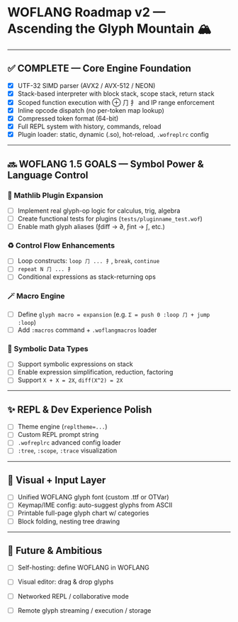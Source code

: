 # WOFLANG Roadmap v2 — Ascending the Glyph Mountain 🏔️

---

## ✅ COMPLETE — Core Engine Foundation
- [x] UTF-32 SIMD parser (AVX2 / AVX-512 / NEON)
- [x] Stack-based interpreter with block stack, scope stack, return stack
- [x] Scoped function execution with ⊕ ⺆ ⺘ and IP range enforcement
- [x] Inline opcode dispatch (no per-token map lookup)
- [x] Compressed token format (64-bit)
- [x] Full REPL system with history, commands, reload
- [x] Plugin loader: static, dynamic (.so), hot-reload, `.wofreplrc` config

---

## 🔜 WOFLANG 1.5 GOALS — Symbol Power & Language Control

### 🧮 Mathlib Plugin Expansion
- [ ] Implement real glyph-op logic for calculus, trig, algebra
- [ ] Create functional tests for plugins (`tests/pluginname_test.wof`)
- [ ] Enable math glyph aliases (ƒdiff → ∂, ƒint → ∫, etc.)

### ♻️ Control Flow Enhancements
- [ ] Loop constructs: `loop ⺆ ... ⺘`, `break`, `continue`
- [ ] `repeat N ⺆ ... ⺘`
- [ ] Conditional expressions as stack-returning ops

### 🪄 Macro Engine
- [ ] Define `glyph macro = expansion` (e.g. `Σ = push 0 :loop ⺆ + jump :loop`)
- [ ] Add `:macros` command + `.woflangmacros` loader

### 🧬 Symbolic Data Types
- [ ] Support symbolic expressions on stack
- [ ] Enable expression simplification, reduction, factoring
- [ ] Support `X + X = 2X`, `diff(X^2) = 2X`

---

## ✨ REPL & Dev Experience Polish
- [ ] Theme engine (`repltheme=...`)
- [ ] Custom REPL prompt string
- [ ] `.wofreplrc` advanced config loader
- [ ] `:tree`, `:scope`, `:trace` visualization

---

## 🎨 Visual + Input Layer
- [ ] Unified WOFLANG glyph font (custom .ttf or OTVar)
- [ ] Keymap/IME config: auto-suggest glyphs from ASCII
- [ ] Printable full-page glyph chart w/ categories
- [ ] Block folding, nesting tree drawing

---

## 🧠 Future & Ambitious
- [ ] Self-hosting: define WOFLANG in WOFLANG
- [ ] Visual editor: drag & drop glyphs
- [ ] Networked REPL / collaborative mode
- [ ] Remote glyph streaming / execution / storage

